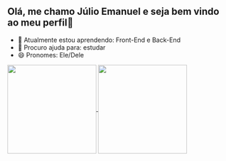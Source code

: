 ## Olá, me chamo Júlio Emanuel e seja bem vindo ao meu perfil👋

- 🌱 Atualmente estou aprendendo: Front-End e Back-End
- 🤔 Procuro ajuda para: estudar
- 😄 Pronomes: Ele/Dele

<a href="https://github.com/JulioEmanuelGomes/github-readme-stats">
  <img height=200 align="center" src="https://github-readme-stats.vercel.app/api?username=JulioEmanuelGomes&show_icons=true&theme=radical" />
</a>
<a href="https://github.com/JulioEmanuelGomes/convoychat">
  <img height=200 align="center" src="https://github-readme-stats.vercel.app/api/top-langs?username=JulioEmanuelGomes&show_icons=true&theme=radical&layout=compact&langs_count=8&card_width=320" />
</a>

